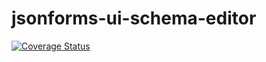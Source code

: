 # jsonforms-ui-schema-editor
[![Coverage Status](https://coveralls.io/repos/github/AhmetTanakol/jsonforms-ui-schema-editor/badge.svg?branch=master)](https://coveralls.io/github/AhmetTanakol/jsonforms-ui-schema-editor?branch=master)
